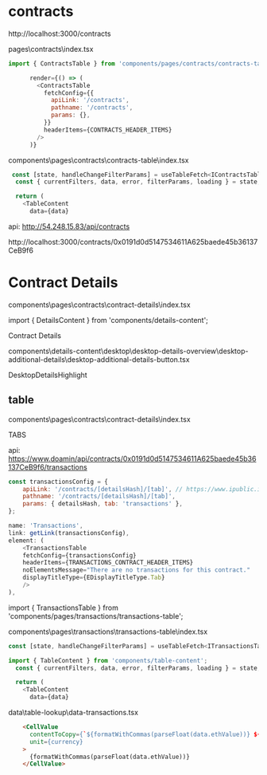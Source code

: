 # contracts

http://localhost:3000/contracts

pages\contracts\index.tsx

```js
import { ContractsTable } from 'components/pages/contracts/contracts-table';

      render={() => (
        <ContractsTable
          fetchConfig={{
            apiLink: '/contracts',
            pathname: '/contracts',
            params: {},
          }}
          headerItems={CONTRACTS_HEADER_ITEMS}
        />
      )}
```

components\pages\contracts\contracts-table\index.tsx

```js
 const [state, handleChangeFilterParams] = useTableFetch<IContractsTableFetch>(fetchConfig);
  const { currentFilters, data, error, filterParams, loading } = state;

  return (
    <TableContent
      data={data}
```

api: 
http://54.248.15.83/api/contracts

http://localhost:3000/contracts/0x0191d0d5147534611A625baede45b36137CeB9f6

# Contract Details

components\pages\contracts\contract-details\index.tsx

import { DetailsContent } from 'components/details-content';


Contract Details

components\details-content\desktop\desktop-details-overview\desktop-additional-details\desktop-additional-details-button.tsx


DesktopDetailsHighlight

## table


components\pages\contracts\contract-details\index.tsx


TABS

api: https://www.doamin/api/contracts/0x0191d0d5147534611A625baede45b36137CeB9f6/transactions

```js
const transactionsConfig = {
    apiLink: '/contracts/[detailsHash]/[tab]', // https://www.ipublic.io/api/contracts/0x0191d0d5147534611A625baede45b36137CeB9f6/transactions
    pathname: '/contracts/[detailsHash]/[tab]',
    params: { detailsHash, tab: 'transactions' },
};

name: 'Transactions',
link: getLink(transactionsConfig),
element: (
    <TransactionsTable
    fetchConfig={transactionsConfig}
    headerItems={TRANSACTIONS_CONTRACT_HEADER_ITEMS}
    noElementsMessage="There are no transactions for this contract."
    displayTitleType={EDisplayTitleType.Tab}
    />
),
```

import { TransactionsTable } from 'components/pages/transactions/transactions-table';

components\pages\transactions\transactions-table\index.tsx

```js
const [state, handleChangeFilterParams] = useTableFetch<ITransactionsTableFetch>(fetchConfig);

import { TableContent } from 'components/table-content';
  const { currentFilters, data, error, filterParams, loading } = state;

  return (
    <TableContent
      data={data}

```

data\table-lookup\data-transactions.tsx

```html
    <CellValue
      contentToCopy={`${formatWithCommas(parseFloat(data.ethValue))} ${currency}`}
      unit={currency}
    >
      {formatWithCommas(parseFloat(data.ethValue))}
    </CellValue>
```